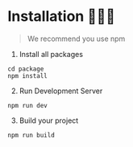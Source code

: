 # Installation 👨🏻‍💻

> We recommend you use npm

1. Install all packages

```
cd package
npm install
```

2. Run Development Server

```
npm run dev
```

3. Build your project

```
npm run build
```



